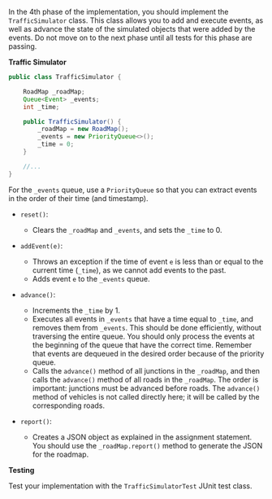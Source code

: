 In the 4th phase of the implementation, you should implement the `TrafficSimulator` class. This class allows you to add and execute events, as well as advance the state of the simulated objects that were added by the events. Do not move on to the next phase until all tests for this phase are passing.

**Traffic Simulator**

```java
public class TrafficSimulator {

    RoadMap _roadMap;
    Queue<Event> _events;
    int _time;

    public TrafficSimulator() {
        _roadMap = new RoadMap();
        _events = new PriorityQueue<>();
        _time = 0;
    }

    //...
}
```

For the `_events` queue, use a `PriorityQueue` so that you can extract events in the order of their time (and timestamp).

* `reset()`:
    * Clears the `_roadMap` and `_events`, and sets the `_time` to 0.

* `addEvent(e)`:
    * Throws an exception if the time of event `e` is less than or equal to the current time (`_time`), as we cannot add events to the past.
    * Adds event `e` to the `_events` queue.

* `advance()`:
    * Increments the `_time` by 1.
    * Executes all events in `_events` that have a time equal to `_time`, and removes them from `_events`. This should be done efficiently, without traversing the entire queue. You should only process the events at the beginning of the queue that have the correct time. Remember that events are dequeued in the desired order because of the priority queue.
    * Calls the `advance()` method of all junctions in the `_roadMap`, and then calls the `advance()` method of all roads in the `_roadMap`. The order is important: junctions must be advanced before roads. The `advance()` method of vehicles is not called directly here; it will be called by the corresponding roads.

* `report()`:
    * Creates a JSON object as explained in the assignment statement. You should use the `_roadMap.report()` method to generate the JSON for the roadmap.

**Testing**

Test your implementation with the `TrafficSimulatorTest` JUnit test class.

